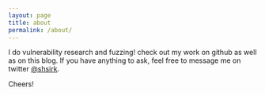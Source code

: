 ```yaml
---
layout: page
title: about
permalink: /about/
---
```


I do vulnerability research and fuzzing! check out my work on github as well as on this blog. If you have anything to ask, feel free to message me on twitter [@shsirk](https://github.com/shsirk).

Cheers!
